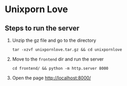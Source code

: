 # Unixporn Love

## Steps to run the server

1. Unzip the gz file and go to the directory

    ```console
    tar -xzvf unixpornlove.tar.gz && cd unixpornlove
    ```

2. Move to the ```frontend``` dir and run the server

    ```console
    cd frontend/ && python -m http.server 8000
    ```

3. Open the page [http://localhost:8000/](http://localhost:8000/)
